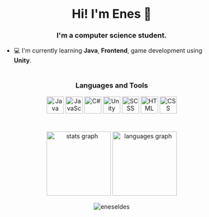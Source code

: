 <h1 align="center">Hi! I'm Enes 👋</h1>
<h3 align="center">I'm a computer science student.</h3>

- 💻 I'm currently learning **Java**, **Frontend**, game development using **Unity**.

#

<h3 align="center">Languages and Tools</h3>
<div align="center">
  <img src="https://cdn.jsdelivr.net/gh/devicons/devicon/icons/java/java-original.svg" alt="Java" width="40" height="40" />
  <img src="https://cdn.jsdelivr.net/gh/devicons/devicon/icons/javascript/javascript-original.svg" alt="JavaScript" width="40" height="40" />
  <img src="https://cdn.jsdelivr.net/gh/devicons/devicon/icons/csharp/csharp-original.svg" alt="C#" width="40" height="40" />
  <img src="https://cdn.jsdelivr.net/gh/devicons/devicon/icons/unity/unity-original.svg" alt="Unity" width="40" height="40" />
  <img src="https://cdn.jsdelivr.net/gh/devicons/devicon/icons/sass/sass-original.svg" alt="SCSS" width="40" height="40" />
  <img src="https://cdn.jsdelivr.net/gh/devicons/devicon/icons/html5/html5-original.svg" alt="HTML" width="40" height="40" />
  <img src="https://cdn.jsdelivr.net/gh/devicons/devicon/icons/css3/css3-original.svg" alt="CSS" width="40" height="40" />
</div>

#

<div align="center">
  <img src="https://github-readme-stats.vercel.app/api/top-langs?username=eneseldes&show_icons=true&locale=en&layout=compact" height="150" alt="stats graph"  />
  <img src="https://github-readme-stats.vercel.app/api?username=eneseldes&show_icons=true&locale=en" height="150" alt="languages graph"  />
</div>

<div align="center">
  <p><img align="center" src="https://github-readme-streak-stats.herokuapp.com/?user=eneseldes&" alt="eneseldes" /></p>
</div>
